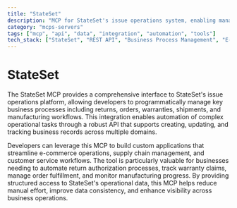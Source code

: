 ```yaml
---
title: "StateSet"
description: "MCP for StateSet's issue operations system, enabling management of returns, orders, warranties, shipments, and manufacturing processes."
category: "mcps-servers"
tags: ["mcp", "api", "data", "integration", "automation", "tools"]
tech_stack: ["StateSet", "REST API", "Business Process Management", "E-commerce", "Supply Chain"]
---
```


# StateSet

The StateSet MCP provides a comprehensive interface to StateSet's issue operations platform, allowing developers to programmatically manage key business processes including returns, orders, warranties, shipments, and manufacturing workflows. This integration enables automation of complex operational tasks through a robust API that supports creating, updating, and tracking business records across multiple domains.

Developers can leverage this MCP to build custom applications that streamline e-commerce operations, supply chain management, and customer service workflows. The tool is particularly valuable for businesses needing to automate return authorization processes, track warranty claims, manage order fulfillment, and monitor manufacturing progress. By providing structured access to StateSet's operational data, this MCP helps reduce manual effort, improve data consistency, and enhance visibility across business operations.

